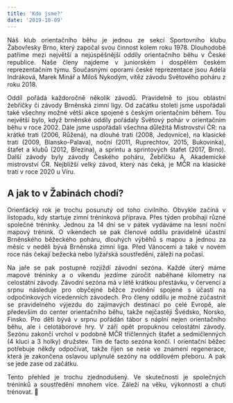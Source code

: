 ```yaml
---
title: 'Kdo jsme?'
date: '2019-10-09'
---
```

<style>
p {
  text-align: justify;
  text-justify: inter-word;
}
</style>

Náš klub orientačního běhu je jednou ze sekcí Sportovního klubu Žabovřesky Brno, který započal svou činnost kolem roku 1978. Dlouhodobě patříme mezi největší a nejúspěšnější oddíly orientačního běhu v České republice. Naše členy najdeme v juniorském i dospělém českém reprezentačním týmu. Současnými oporami české reprezentace jsou Adéla Indráková, Marek Minář a Miloš Nykodým, vítěz závodu Světového poháru z roku 2018.

Oddíl pořádá každoročně několik závodů. Pravidelně to jsou oblastní žebříčky či závody Brněnská zimní ligy. Od začátku století jsme uspořádali také všechny možné větší akce spojené s českým orientačním během. Tou největší bylo, když brněnské oddíly pořádaly Světový pohár v orientačním běhu v roce 2002. Dále jsme uspořádali všechna důležitá Mistrovství ČR: na krátké trati (2006, Růžená), na dlouhé trati (2008, Jedovnice), na klasické trati (2009, Blansko-Palava), noční (2011, Ruprechtov, 2015, Bukovinka), štafet a klubů (2012, Březina), a sprintu a sprintových štafet (2017, Brno). Další závody byly závody Českého poháru, Žebříčku A, Akademické mistrovství ČR. Nejbližší velký závod, který nás čeká, je MČR na klasické trati v roce 2020 u Víru.

## A jak to v Žabinách chodí?

Orienťácký rok je trochu posunutý od toho civilního. Obvykle začíná v listopadu, kdy startuje zimní tréninková příprava. Přes týden probíhají různé společné tréninky. Jednou za 14 dní se v pátek vydáváme na lesní noční mapový trénink. O víkendech se pak členové oddílu pravidelně účastní Brněnského běžeckého poháru, dlouhých výběhů s mapou a jednou za měsíc v neděli bývá Brněnská zimní liga. Před Vánocemi a také v novém roce nás čekají bežecká nebo lyžařská soustředění, záleží na počasí.

Na jaře se pak postupně rozjíždí závodní sezóna. Každé úterý máme mapové tréninky a o víkendu jezdíme zúročit naběhané kilometry na celostátní závody. Závodní sezóna má v létě krátkou přestávku, v červenci a srpnu následuje pro obyčejné běžce zvolnění spojené s účastí na odpočinkových vícedenních závodech. Pro členy oddílu je možné zúčastnit se pravidelného výjezdu do zajímavých destinací po celé Evropě, ale především do center orientačního běhu, takže nejčastěji Švédsko, Norsko, Finsko. Pro děti bývá v srpnu pořádán tábor s náplní nejen orientačního běhu, ale i celotáborové hry. V září opět propuknou celostátní závody. Sezónu zakončí vrchol v podobně MČR tříčlenných štafet a sedmičlenných (4 kluci a 3 holky) družstev. Tím de facto sezóna končí. I orientační běžec potřebuje někdy odpočívat, takže říjen se nese ve znamení regenerace, která je zakončena oslavou uplynulé sezóny na oddílovém přeboru. A pak se jede zase od začátku.

Tento přehled je trochu zjednodušený. Ve skutečnosti je společných tréninků a soustředění mnohem více. Záleží na věku, výkonnosti a chuti trénovat. 🙂
